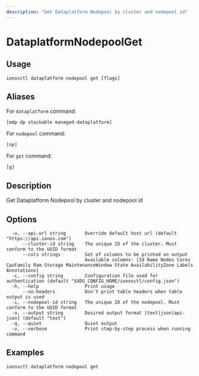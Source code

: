 ```yaml
---
description: "Get Dataplatform Nodepool by cluster and nodepool id"
---
```


# DataplatformNodepoolGet

## Usage

```text
ionosctl dataplatform nodepool get [flags]
```

## Aliases

For `dataplatform` command:

```text
[mdp dp stackable managed-dataplatform]
```

For `nodepool` command:

```text
[np]
```

For `get` command:

```text
[g]
```

## Description

Get Dataplatform Nodepool by cluster and nodepool id

## Options

```text
  -u, --api-url string       Override default host url (default "https://api.ionos.com")
      --cluster-id string    The unique ID of the cluster. Must conform to the UUID format
      --cols strings         Set of columns to be printed on output 
                             Available columns: [Id Name Nodes Cores CpuFamily Ram Storage MaintenanceWindow State AvailabilityZone Labels Annotations]
  -c, --config string        Configuration file used for authentication (default "$XDG_CONFIG_HOME/ionosctl/config.json")
  -h, --help                 Print usage
      --no-headers           Don't print table headers when table output is used
  -i, --nodepool-id string   The unique ID of the nodepool. Must conform to the UUID format
  -o, --output string        Desired output format [text|json|api-json] (default "text")
  -q, --quiet                Quiet output
  -v, --verbose              Print step-by-step process when running command
```

## Examples

```text
ionosctl dataplatform nodepool get
```

